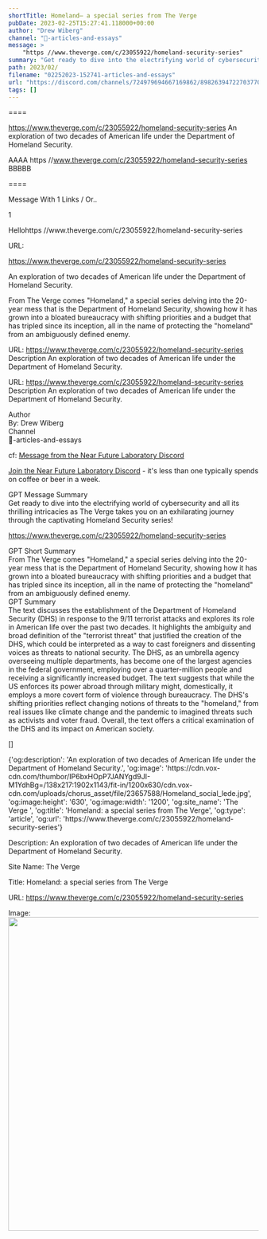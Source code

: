 ```yaml
---
shortTitle: Homeland— a special series from The Verge
pubDate: 2023-02-25T15:27:41.118000+00:00
author: "Drew Wiberg"
channel: "📃-articles-and-essays"
message: >
    "https //www.theverge.com/c/23055922/homeland-security-series"
summary: "Get ready to dive into the electrifying world of cybersecurity and all its thrilling intricacies as The Verge takes you on an exhilarating journey through the captivating Homeland Security series!"
path: 2023/02/
filename: "02252023-152741-articles-and-essays"
url: "https://discord.com/channels/724979694667169862/898263947227037707/1079062135541342228"
tags: []
---
```

====

https://www.theverge.com/c/23055922/homeland-security-series
An exploration of two decades of American life under the Department of Homeland Security.
<!-- 

 -->

AAAA https //www.theverge.com/c/23055922/homeland-security-series BBBBB

====
<div class="metadata-title-header pt-3 pb-3 pl-2">Message  With 1 Links / Or..</div>    
<div class="human-content-container">  


<p>1</p>
<div style="font-family: var(--font-family-peak);">Hellohttps //www.theverge.com/c/23055922/homeland-security-series</div>

URL: <p>https://www.theverge.com/c/23055922/homeland-security-series</p>
<p>An exploration of two decades of American life under the Department of Homeland Security.</p>  <!-- Example: Display each item in a paragraph -->
<p>From The Verge comes "Homeland," a special series delving into the 20-year mess that is the Department of Homeland Security, showing how it has grown into a bloated bureaucracy with shifting priorities and a budget that has tripled since its inception, all in the name of protecting the "homeland" from an ambiguously defined enemy.</p>




URL: https://www.theverge.com/c/23055922/homeland-security-series
Description An exploration of two decades of American life under the Department of Homeland Security.

</div>

<div class="bg-blue-300 p-4 rounded-md mb-4">

URL: https://www.theverge.com/c/23055922/homeland-security-series
Description An exploration of two decades of American life under the Department of Homeland Security.

</div>

<div class="metadata-title-header pt-3 pb-3 pl-2">Author</div>    
<div class="bg-gray-200 p-4 rounded-md mb-4">   
By: Drew Wiberg
</div>

<div class="metadata-title-header pt-3 pb-3 pl-2">Channel</div>    
<div class="bg-gray-200 p-4 rounded-md mb-4">   
📃-articles-and-essays</span>
</div>

cf: <a href="">Message from the Near Future Laboratory Discord</a>

<a href="">Join the Near Future Laboratory Discord</a> - it's less than one typically spends on coffee or beer in a week. 

<div class="metadata-title-header pt-3 pb-3 pl-2">GPT Message Summary</div>    
<div class="robot-content-container">
Get ready to dive into the electrifying world of cybersecurity and all its thrilling intricacies as The Verge takes you on an exhilarating journey through the captivating Homeland Security series!
</div>
</div>


<a href="https://www.theverge.com/c/23055922/homeland-security-series">https://www.theverge.com/c/23055922/homeland-security-series</a><br/>

<div class="metadata-title-header pt-3 pb-3 pl-2">GPT Short Summary</div>
<div class="robot-content-container">
From The Verge comes "Homeland," a special series delving into the 20-year mess that is the Department of Homeland Security, showing how it has grown into a bloated bureaucracy with shifting priorities and a budget that has tripled since its inception, all in the name of protecting the "homeland" from an ambiguously defined enemy.
</div>

<div class="metadata-title-header pt-3 pb-3 pl-2">GPT Summary</div>
<div class="robot-content-container">
The text discusses the establishment of the Department of Homeland Security (DHS) in response to the 9/11 terrorist attacks and explores its role in American life over the past two decades. It highlights the ambiguity and broad definition of the "terrorist threat" that justified the creation of the DHS, which could be interpreted as a way to cast foreigners and dissenting voices as threats to national security. The DHS, as an umbrella agency overseeing multiple departments, has become one of the largest agencies in the federal government, employing over a quarter-million people and receiving a significantly increased budget. The text suggests that while the US enforces its power abroad through military might, domestically, it employs a more covert form of violence through bureaucracy. The DHS's shifting priorities reflect changing notions of threats to the "homeland," from real issues like climate change and the pandemic to imagined threats such as activists and voter fraud. Overall, the text offers a critical examination of the DHS and its impact on American society.
</div>

<!-- Summary:  Homeland: a special series exploring two decades of American life . The 20-Year Boondoggle, the Portland Van Abductions, The Most Surveilled Place in America and the most Surveilled place in America . -->

[]

<div class="bg-gray-400"> {'og:description': 'An exploration of two decades of American life under the Department of Homeland Security.', 'og:image': 'https://cdn.vox-cdn.com/thumbor/IP6bxHOpP7JANYgd9JI-M1YdhBg=/138x217:1902x1143/fit-in/1200x630/cdn.vox-cdn.com/uploads/chorus_asset/file/23657588/Homeland_social_lede.jpg', 'og:image:height': '630', 'og:image:width': '1200', 'og:site_name': 'The Verge ', 'og:title': 'Homeland: a special series from The Verge', 'og:type': 'article', 'og:url': 'https://www.theverge.com/c/23055922/homeland-security-series'} </div>

Description: An exploration of two decades of American life under the Department of Homeland Security.

Site Name: The Verge 

Title: Homeland: a special series from The Verge

URL: https://www.theverge.com/c/23055922/homeland-security-series

Image: <img src="https://cdn.vox-cdn.com/thumbor/IP6bxHOpP7JANYgd9JI-M1YdhBg=/138x217:1902x1143/fit-in/1200x630/cdn.vox-cdn.com/uploads/chorus_asset/file/23657588/Homeland_social_lede.jpg" width="1200" height="630"/>



